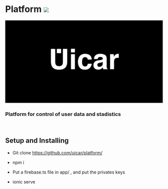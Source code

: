 # Platform <img src="http://uicar.io/images/favicon.png">








<img src="https://github.com/uicar/platform/blob/master/src/assets/Artboard.png?raw=true">

<br>

### Platform for control of user data and stadistics

<br>

## Setup and Installing

- Git clone https://github.com/uicar/platform/

- npm i

- Put a firebase.ts file in app/ , and put the privates keys

- ionic serve
